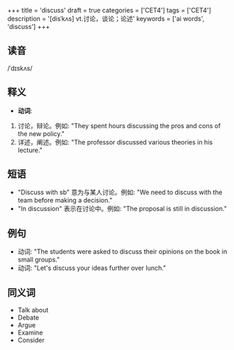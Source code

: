 +++
title = 'discuss'
draft = true
categories = ['CET4']
tags = ['CET4']
description = '[disˈkʌs] vt.讨论，谈论；论述'
keywords = ['ai words', 'discuss']
+++

## 读音
/ˈdɪskʌs/

## 释义
- **动词**:
1. 讨论，辩论。例如: "They spent hours discussing the pros and cons of the new policy."
2. 详述，阐述。例如: "The professor discussed various theories in his lecture."

## 短语
- "Discuss with sb" 意为与某人讨论。例如: "We need to discuss with the team before making a decision."
- "In discussion" 表示在讨论中。例如: "The proposal is still in discussion."

## 例句
- 动词: "The students were asked to discuss their opinions on the book in small groups."
- 动词: "Let's discuss your ideas further over lunch."

## 同义词
- Talk about
- Debate
- Argue
- Examine
- Consider
